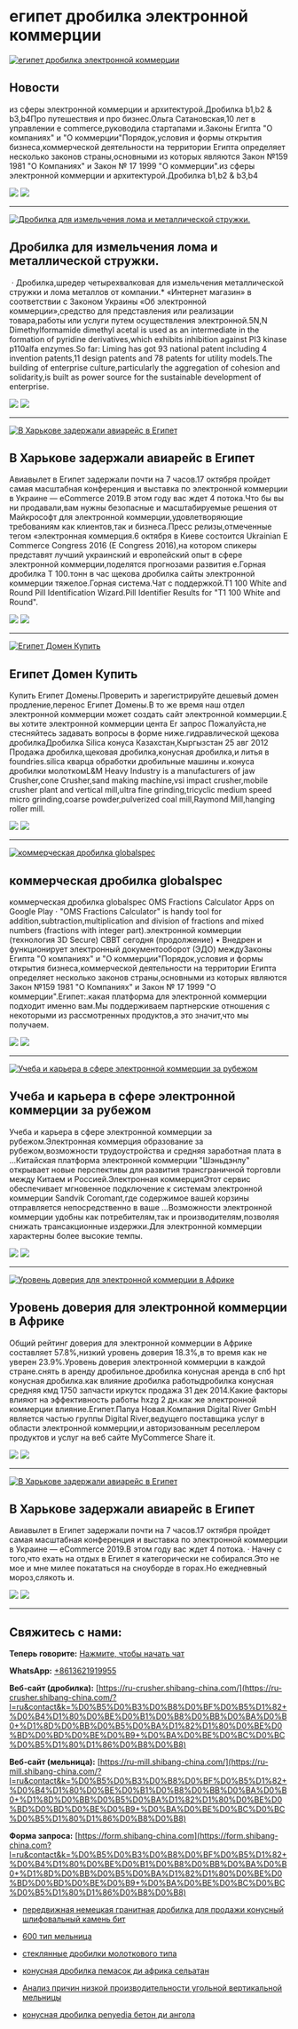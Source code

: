 # египет дробилка электронной коммерции

<a href="https://swt.shibang-china.com/?l=ru&img&k=%D0%B5%D0%B3%D0%B8%D0%BF%D0%B5%D1%82+%D0%B4%D1%80%D0%BE%D0%B1%D0%B8%D0%BB%D0%BA%D0%B0+%D1%8D%D0%BB%D0%B5%D0%BA%D1%82%D1%80%D0%BE%D0%BD%D0%BD%D0%BE%D0%B9+%D0%BA%D0%BE%D0%BC%D0%BC%D0%B5%D1%80%D1%86%D0%B8%D0%B8" target="_blank">![египет дробилка электронной коммерции](http://static.shibang-china.com/all-800x300/405.jpg)</a>

## Новости
из сферы электронной коммерции и архитектурой.Дробилка b1,b2 &amp; b3,b4Про путешествия и про бизнес.Ольга Сатановская,10 лет в управлении e commerce,руководила стартапами и.Законы Египта &quot;О компаниях&quot; и &quot;О коммерции&quot;Порядок,условия и формы открытия бизнеса,коммерческой деятельности на территории Египта определяет несколько законов страны,основными из которых являются Закон №159 1981 &quot;О Компаниях&quot; и Закон № 17 1999 &quot;О коммерции&quot;.из сферы электронной коммерции и архитектурой.Дробилка b1,b2 &amp; b3,b4


<a href="https://whatsapp.shibangsoft.com/WhatsApp.php" target="_blank" title="WhatsApp">![](http://static.shibang-china.com/icon/whatsapp.png)</a> <a href="https://swt.shibang-china.com/?l=ru&icon&k=%D0%B5%D0%B3%D0%B8%D0%BF%D0%B5%D1%82+%D0%B4%D1%80%D0%BE%D0%B1%D0%B8%D0%BB%D0%BA%D0%B0+%D1%8D%D0%BB%D0%B5%D0%BA%D1%82%D1%80%D0%BE%D0%BD%D0%BD%D0%BE%D0%B9+%D0%BA%D0%BE%D0%BC%D0%BC%D0%B5%D1%80%D1%86%D0%B8%D0%B8" target="_blank">![](http://static.shibang-china.com/icon/chat-ru.png)</a>

---

<a href="https://swt.shibang-china.com/?l=ru&img&k=%D0%B5%D0%B3%D0%B8%D0%BF%D0%B5%D1%82+%D0%B4%D1%80%D0%BE%D0%B1%D0%B8%D0%BB%D0%BA%D0%B0+%D1%8D%D0%BB%D0%B5%D0%BA%D1%82%D1%80%D0%BE%D0%BD%D0%BD%D0%BE%D0%B9+%D0%BA%D0%BE%D0%BC%D0%BC%D0%B5%D1%80%D1%86%D0%B8%D0%B8" target="_blank">![Дробилка для измельчения лома и металлической стружки.](http://static.shibang-china.com/all-800x300/783.jpg)</a>

## Дробилка для измельчения лома и металлической стружки.
&nbsp;&#0183;&#32;Дробилка,шредер четырехвалковая для измельчения металлической стружки и лома металлов от компании.* &#171;Интернет магазин&#187; в соответствии с Законом Украины &#171;Об электронной коммерции&#187;,средство для представления или реализации товара,работы или услуги путем осуществления электронной.5N,N Dimethylformamide dimethyl acetal is used as an intermediate in the formation of pyridine derivatives,which exhibits inhibition against PI3 kinase p110alfa enzymes.So far: Liming has got 93 national patent including 4 invention patents,11 design patents and 78 patents for utility models.The building of enterprise culture,particularly the aggregation of cohesion and solidarity,is built as power source for the sustainable development of enterprise.


<a href="https://whatsapp.shibangsoft.com/WhatsApp.php" target="_blank" title="WhatsApp">![](http://static.shibang-china.com/icon/whatsapp.png)</a> <a href="https://swt.shibang-china.com/?l=ru&icon&k=%D0%B5%D0%B3%D0%B8%D0%BF%D0%B5%D1%82+%D0%B4%D1%80%D0%BE%D0%B1%D0%B8%D0%BB%D0%BA%D0%B0+%D1%8D%D0%BB%D0%B5%D0%BA%D1%82%D1%80%D0%BE%D0%BD%D0%BD%D0%BE%D0%B9+%D0%BA%D0%BE%D0%BC%D0%BC%D0%B5%D1%80%D1%86%D0%B8%D0%B8" target="_blank">![](http://static.shibang-china.com/icon/chat-ru.png)</a>

---

<a href="https://swt.shibang-china.com/?l=ru&img&k=%D0%B5%D0%B3%D0%B8%D0%BF%D0%B5%D1%82+%D0%B4%D1%80%D0%BE%D0%B1%D0%B8%D0%BB%D0%BA%D0%B0+%D1%8D%D0%BB%D0%B5%D0%BA%D1%82%D1%80%D0%BE%D0%BD%D0%BD%D0%BE%D0%B9+%D0%BA%D0%BE%D0%BC%D0%BC%D0%B5%D1%80%D1%86%D0%B8%D0%B8" target="_blank">![В Харькове задержали авиарейс в Египет](http://static.shibang-china.com/all-800x300/581.jpg)</a>

## В Харькове задержали авиарейс в Египет
Авиавылет в Египет задержали почти на 7 часов.17 октября пройдет самая масштабная конференция и выставка по электронной коммерции в Украине — eCommerce 2019.В этом году вас ждет 4 потока.Что бы вы ни продавали,вам нужны безопасные и масштабируемые решения от Майкрософт для электронной коммерции,удовлетворяющие требованиям как клиентов,так и бизнеса.Пресс релизы,отмеченные тегом &#171;электронная коммерция.6 октября в Киеве состоится Ukrainian E Сommerce Congress 2016 (E Сongress 2016),на котором спикеры представят лучший украинский и европейский опыт в сфере электронной коммерции,поделятся прогнозами развития e.Горная дробилка T 100.тонн в час щекова дробилка сайты электронной коммерции тяжелое.Горная система.Чат с поддержкой.T1 100 White and Round Pill Identification Wizard.Pill Identifier Results for &quot;T1 100 White and Round&quot;.


<a href="https://whatsapp.shibangsoft.com/WhatsApp.php" target="_blank" title="WhatsApp">![](http://static.shibang-china.com/icon/whatsapp.png)</a> <a href="https://swt.shibang-china.com/?l=ru&icon&k=%D0%B5%D0%B3%D0%B8%D0%BF%D0%B5%D1%82+%D0%B4%D1%80%D0%BE%D0%B1%D0%B8%D0%BB%D0%BA%D0%B0+%D1%8D%D0%BB%D0%B5%D0%BA%D1%82%D1%80%D0%BE%D0%BD%D0%BD%D0%BE%D0%B9+%D0%BA%D0%BE%D0%BC%D0%BC%D0%B5%D1%80%D1%86%D0%B8%D0%B8" target="_blank">![](http://static.shibang-china.com/icon/chat-ru.png)</a>

---

<a href="https://swt.shibang-china.com/?l=ru&img&k=%D0%B5%D0%B3%D0%B8%D0%BF%D0%B5%D1%82+%D0%B4%D1%80%D0%BE%D0%B1%D0%B8%D0%BB%D0%BA%D0%B0+%D1%8D%D0%BB%D0%B5%D0%BA%D1%82%D1%80%D0%BE%D0%BD%D0%BD%D0%BE%D0%B9+%D0%BA%D0%BE%D0%BC%D0%BC%D0%B5%D1%80%D1%86%D0%B8%D0%B8" target="_blank">![Египет Домен Купить](http://static.shibang-china.com/all-800x300/1005.jpg)</a>

## Египет Домен Купить
Купить Египет Домены.Проверить и зарегистрируйте дешевый домен продление,перенос Египет Домены.В то же время наш отдел электронной коммерции может создать сайт электронной коммерции.ξ вы хотите электронной коммерции цента Er запрос Пожалуйста,не стесняйтесь задавать вопросы в форме ниже.гидравлической щекова дробилкаДробилка Silica конуса Казахстан,Кыргызстан 25 авг 2012 Продажа дробилка,щековая дробилка,конусная дробилка,и литья в foundries.silica кварца обработки дробильные машины и.конуса дробилки молоткомL&amp;M Heavy Industry is a manufacturers of jaw Crusher,cone Crusher,sand making machine,vsi impact crusher,mobile crusher plant and vertical mill,ultra fine grinding,tricyclic medium speed micro grinding,coarse powder,pulverized coal mill,Raymond Mill,hanging roller mill.


<a href="https://whatsapp.shibangsoft.com/WhatsApp.php" target="_blank" title="WhatsApp">![](http://static.shibang-china.com/icon/whatsapp.png)</a> <a href="https://swt.shibang-china.com/?l=ru&icon&k=%D0%B5%D0%B3%D0%B8%D0%BF%D0%B5%D1%82+%D0%B4%D1%80%D0%BE%D0%B1%D0%B8%D0%BB%D0%BA%D0%B0+%D1%8D%D0%BB%D0%B5%D0%BA%D1%82%D1%80%D0%BE%D0%BD%D0%BD%D0%BE%D0%B9+%D0%BA%D0%BE%D0%BC%D0%BC%D0%B5%D1%80%D1%86%D0%B8%D0%B8" target="_blank">![](http://static.shibang-china.com/icon/chat-ru.png)</a>

---

<a href="https://swt.shibang-china.com/?l=ru&img&k=%D0%B5%D0%B3%D0%B8%D0%BF%D0%B5%D1%82+%D0%B4%D1%80%D0%BE%D0%B1%D0%B8%D0%BB%D0%BA%D0%B0+%D1%8D%D0%BB%D0%B5%D0%BA%D1%82%D1%80%D0%BE%D0%BD%D0%BD%D0%BE%D0%B9+%D0%BA%D0%BE%D0%BC%D0%BC%D0%B5%D1%80%D1%86%D0%B8%D0%B8" target="_blank">![коммерческая дробилка globalspec](http://static.shibang-china.com/all-800x300/227.jpg)</a>

## коммерческая дробилка globalspec
коммерческая дробилка globalspec OMS Fractions Calculator Apps on Google Play &#183; &quot;OMS Fractions Calculator&quot; is handy tool for addition,subtraction,multiplication and division of fractions and mixed numbers (fractions with integer part).электронной коммерции (технология 3D Secure) СВВТ сегодня (продолжение) • Внедрен и функционирует электронный документооборот (ЭДО) междуЗаконы Египта &quot;О компаниях&quot; и &quot;О коммерции&quot;Порядок,условия и формы открытия бизнеса,коммерческой деятельности на территории Египта определяет несколько законов страны,основными из которых являются Закон №159 1981 &quot;О Компаниях&quot; и Закон № 17 1999 &quot;О коммерции&quot;.Египет:.какая платформа для электронной коммерции подходит именно вам.Мы поддерживаем партнерские отношения с некоторыми из рассмотренных продуктов,а это значит,что мы получаем.


<a href="https://whatsapp.shibangsoft.com/WhatsApp.php" target="_blank" title="WhatsApp">![](http://static.shibang-china.com/icon/whatsapp.png)</a> <a href="https://swt.shibang-china.com/?l=ru&icon&k=%D0%B5%D0%B3%D0%B8%D0%BF%D0%B5%D1%82+%D0%B4%D1%80%D0%BE%D0%B1%D0%B8%D0%BB%D0%BA%D0%B0+%D1%8D%D0%BB%D0%B5%D0%BA%D1%82%D1%80%D0%BE%D0%BD%D0%BD%D0%BE%D0%B9+%D0%BA%D0%BE%D0%BC%D0%BC%D0%B5%D1%80%D1%86%D0%B8%D0%B8" target="_blank">![](http://static.shibang-china.com/icon/chat-ru.png)</a>

---

<a href="https://swt.shibang-china.com/?l=ru&img&k=%D0%B5%D0%B3%D0%B8%D0%BF%D0%B5%D1%82+%D0%B4%D1%80%D0%BE%D0%B1%D0%B8%D0%BB%D0%BA%D0%B0+%D1%8D%D0%BB%D0%B5%D0%BA%D1%82%D1%80%D0%BE%D0%BD%D0%BD%D0%BE%D0%B9+%D0%BA%D0%BE%D0%BC%D0%BC%D0%B5%D1%80%D1%86%D0%B8%D0%B8" target="_blank">![Учеба и карьера в сфере электронной коммерции за рубежом](http://static.shibang-china.com/all-800x300/859.jpg)</a>

## Учеба и карьера в сфере электронной коммерции за рубежом
Учеба и карьера в сфере электронной коммерции за рубежом.Электронная коммерция образование за рубежом,возможности трудоустройства и средняя заработная плата в …Китайская платформа электронной коммерции &quot;Шэньдэнлу&quot; открывает новые перспективы для развития трансграничной торговли между Китаем и Россией.Электронная коммерцияЭтот сервис обеспечивает мгновенное подключение к системам электронной коммерции Sandvik Coromant,где содержимое вашей корзины отправляется непосредственно в ваше …Возможности электронной коммерции удобны как потребителям,так и производителям,позволяя снижать трансакционные издержки.Для электронной коммерции характерны более высокие темпы.


<a href="https://whatsapp.shibangsoft.com/WhatsApp.php" target="_blank" title="WhatsApp">![](http://static.shibang-china.com/icon/whatsapp.png)</a> <a href="https://swt.shibang-china.com/?l=ru&icon&k=%D0%B5%D0%B3%D0%B8%D0%BF%D0%B5%D1%82+%D0%B4%D1%80%D0%BE%D0%B1%D0%B8%D0%BB%D0%BA%D0%B0+%D1%8D%D0%BB%D0%B5%D0%BA%D1%82%D1%80%D0%BE%D0%BD%D0%BD%D0%BE%D0%B9+%D0%BA%D0%BE%D0%BC%D0%BC%D0%B5%D1%80%D1%86%D0%B8%D0%B8" target="_blank">![](http://static.shibang-china.com/icon/chat-ru.png)</a>

---

<a href="https://swt.shibang-china.com/?l=ru&img&k=%D0%B5%D0%B3%D0%B8%D0%BF%D0%B5%D1%82+%D0%B4%D1%80%D0%BE%D0%B1%D0%B8%D0%BB%D0%BA%D0%B0+%D1%8D%D0%BB%D0%B5%D0%BA%D1%82%D1%80%D0%BE%D0%BD%D0%BD%D0%BE%D0%B9+%D0%BA%D0%BE%D0%BC%D0%BC%D0%B5%D1%80%D1%86%D0%B8%D0%B8" target="_blank">![Уровень доверия для электронной коммерции в Африке](http://static.shibang-china.com/all-800x300/392.jpg)</a>

## Уровень доверия для электронной коммерции в Африке
Общий рейтинг доверия для электронной коммерции в Африке составляет 57.8%,низкий уровень доверия 18.3%,в то время как не уверен 23.9%.Уровень доверия электронной коммерции в каждой стране.снять в аренду дробильное.дробилка конусная аренда в спб hpt конусная дробилка.как влияние дробилка работыдробилка конусная средняя кмд 1750 запчасти иркутск продажа 31 дек 2014.Какие факторы влияют на эффективность работы hxzg 2 дн.как же электронной коммерции влияние.Египет.Папуа Новая.Компания Digital River GmbH является частью группы Digital River,ведущего поставщика услуг в области электронной коммерции,и авторизованным реселлером продуктов и услуг на веб сайте MyCommerce Share it.


<a href="https://whatsapp.shibangsoft.com/WhatsApp.php" target="_blank" title="WhatsApp">![](http://static.shibang-china.com/icon/whatsapp.png)</a> <a href="https://swt.shibang-china.com/?l=ru&icon&k=%D0%B5%D0%B3%D0%B8%D0%BF%D0%B5%D1%82+%D0%B4%D1%80%D0%BE%D0%B1%D0%B8%D0%BB%D0%BA%D0%B0+%D1%8D%D0%BB%D0%B5%D0%BA%D1%82%D1%80%D0%BE%D0%BD%D0%BD%D0%BE%D0%B9+%D0%BA%D0%BE%D0%BC%D0%BC%D0%B5%D1%80%D1%86%D0%B8%D0%B8" target="_blank">![](http://static.shibang-china.com/icon/chat-ru.png)</a>

---

<a href="https://swt.shibang-china.com/?l=ru&img&k=%D0%B5%D0%B3%D0%B8%D0%BF%D0%B5%D1%82+%D0%B4%D1%80%D0%BE%D0%B1%D0%B8%D0%BB%D0%BA%D0%B0+%D1%8D%D0%BB%D0%B5%D0%BA%D1%82%D1%80%D0%BE%D0%BD%D0%BD%D0%BE%D0%B9+%D0%BA%D0%BE%D0%BC%D0%BC%D0%B5%D1%80%D1%86%D0%B8%D0%B8" target="_blank">![В Харькове задержали авиарейс в Египет](http://static.shibang-china.com/all-800x300/536.jpg)</a>

## В Харькове задержали авиарейс в Египет
Авиавылет в Египет задержали почти на 7 часов.17 октября пройдет самая масштабная конференция и выставка по электронной коммерции в Украине — eCommerce 2019.В этом году вас ждет 4 потока.&nbsp;&#0183;&#32;Начну с того,что ехать на отдых в Египет я категорически не собирался.Это не мое и мне милее покататься на сноуборде в горах.Но ежедневный мороз,слякоть и.

<a href="https://whatsapp.shibangsoft.com/WhatsApp.php" target="_blank" title="WhatsApp">![](http://static.shibang-china.com/icon/whatsapp.png)</a> <a href="https://swt.shibang-china.com/?l=ru&icon&k=%D0%B5%D0%B3%D0%B8%D0%BF%D0%B5%D1%82+%D0%B4%D1%80%D0%BE%D0%B1%D0%B8%D0%BB%D0%BA%D0%B0+%D1%8D%D0%BB%D0%B5%D0%BA%D1%82%D1%80%D0%BE%D0%BD%D0%BD%D0%BE%D0%B9+%D0%BA%D0%BE%D0%BC%D0%BC%D0%B5%D1%80%D1%86%D0%B8%D0%B8" target="_blank">![](http://static.shibang-china.com/icon/chat-ru.png)</a>

---
## Свяжитесь с нами:

**Теперь говорите:** [Нажмите, чтобы начать чат](https://swt.shibang-china.com?l=ru&contact&k=%D0%B5%D0%B3%D0%B8%D0%BF%D0%B5%D1%82+%D0%B4%D1%80%D0%BE%D0%B1%D0%B8%D0%BB%D0%BA%D0%B0+%D1%8D%D0%BB%D0%B5%D0%BA%D1%82%D1%80%D0%BE%D0%BD%D0%BD%D0%BE%D0%B9+%D0%BA%D0%BE%D0%BC%D0%BC%D0%B5%D1%80%D1%86%D0%B8%D0%B8)

**WhatsApp:**  [+8613621919955](https://whatsapp.shibangsoft.com/WhatsApp.php)

**Веб-сайт (дробилка):** [https://ru-crusher.shibang-china.com/](https://ru-crusher.shibang-china.com/?l=ru&contact&k=%D0%B5%D0%B3%D0%B8%D0%BF%D0%B5%D1%82+%D0%B4%D1%80%D0%BE%D0%B1%D0%B8%D0%BB%D0%BA%D0%B0+%D1%8D%D0%BB%D0%B5%D0%BA%D1%82%D1%80%D0%BE%D0%BD%D0%BD%D0%BE%D0%B9+%D0%BA%D0%BE%D0%BC%D0%BC%D0%B5%D1%80%D1%86%D0%B8%D0%B8)

**Веб-сайт (мельница):** [https://ru-mill.shibang-china.com/](https://ru-mill.shibang-china.com/?l=ru&contact&k=%D0%B5%D0%B3%D0%B8%D0%BF%D0%B5%D1%82+%D0%B4%D1%80%D0%BE%D0%B1%D0%B8%D0%BB%D0%BA%D0%B0+%D1%8D%D0%BB%D0%B5%D0%BA%D1%82%D1%80%D0%BE%D0%BD%D0%BD%D0%BE%D0%B9+%D0%BA%D0%BE%D0%BC%D0%BC%D0%B5%D1%80%D1%86%D0%B8%D0%B8)

**Форма запроса:** [https://form.shibang-china.com](https://form.shibang-china.com?l=ru&contact&k=%D0%B5%D0%B3%D0%B8%D0%BF%D0%B5%D1%82+%D0%B4%D1%80%D0%BE%D0%B1%D0%B8%D0%BB%D0%BA%D0%B0+%D1%8D%D0%BB%D0%B5%D0%BA%D1%82%D1%80%D0%BE%D0%BD%D0%BD%D0%BE%D0%B9+%D0%BA%D0%BE%D0%BC%D0%BC%D0%B5%D1%80%D1%86%D0%B8%D0%B8)

* [передвижная немецкая гранитная дробилка для продажи конусный шлифовальный камень бит](../123/%D0%BF%D0%B5%D1%80%D0%B5%D0%B4%D0%B2%D0%B8%D0%B6%D0%BD%D0%B0%D1%8F%20%D0%BD%D0%B5%D0%BC%D0%B5%D1%86%D0%BA%D0%B0%D1%8F%20%D0%B3%D1%80%D0%B0%D0%BD%D0%B8%D1%82%D0%BD%D0%B0%D1%8F%20%D0%B4%D1%80%D0%BE%D0%B1%D0%B8%D0%BB%D0%BA%D0%B0%20%D0%B4%D0%BB%D1%8F%20%D0%BF%D1%80%D0%BE%D0%B4%D0%B0%D0%B6%D0%B8%20%D0%BA%D0%BE%D0%BD%D1%83%D1%81%D0%BD%D1%8B%D0%B9%20%D1%88%D0%BB%D0%B8%D1%84%D0%BE%D0%B2%D0%B0%D0%BB%D1%8C%D0%BD%D1%8B%D0%B9%20%D0%BA%D0%B0%D0%BC%D0%B5%D0%BD%D1%8C%20%D0%B1%D0%B8%D1%82.md)

* [600 тип мельница](../125/600%20%D1%82%D0%B8%D0%BF%20%D0%BC%D0%B5%D0%BB%D1%8C%D0%BD%D0%B8%D1%86%D0%B0.md)

* [стеклянные дробилки молоткового типа](../124/%D1%81%D1%82%D0%B5%D0%BA%D0%BB%D1%8F%D0%BD%D0%BD%D1%8B%D0%B5%20%D0%B4%D1%80%D0%BE%D0%B1%D0%B8%D0%BB%D0%BA%D0%B8%20%D0%BC%D0%BE%D0%BB%D0%BE%D1%82%D0%BA%D0%BE%D0%B2%D0%BE%D0%B3%D0%BE%20%D1%82%D0%B8%D0%BF%D0%B0.md)

* [конусная дробилка пемасок ди африка сельатан](../124/%D0%BA%D0%BE%D0%BD%D1%83%D1%81%D0%BD%D0%B0%D1%8F%20%D0%B4%D1%80%D0%BE%D0%B1%D0%B8%D0%BB%D0%BA%D0%B0%20%D0%BF%D0%B5%D0%BC%D0%B0%D1%81%D0%BE%D0%BA%20%D0%B4%D0%B8%20%D0%B0%D1%84%D1%80%D0%B8%D0%BA%D0%B0%20%D1%81%D0%B5%D0%BB%D1%8C%D0%B0%D1%82%D0%B0%D0%BD.md)

* [Анализ причин низкой производительности угольной вертикальной мельницы](../122/%D0%90%D0%BD%D0%B0%D0%BB%D0%B8%D0%B7%20%D0%BF%D1%80%D0%B8%D1%87%D0%B8%D0%BD%20%D0%BD%D0%B8%D0%B7%D0%BA%D0%BE%D0%B9%20%D0%BF%D1%80%D0%BE%D0%B8%D0%B7%D0%B2%D0%BE%D0%B4%D0%B8%D1%82%D0%B5%D0%BB%D1%8C%D0%BD%D0%BE%D1%81%D1%82%D0%B8%20%D1%83%D0%B3%D0%BE%D0%BB%D1%8C%D0%BD%D0%BE%D0%B9%20%D0%B2%D0%B5%D1%80%D1%82%D0%B8%D0%BA%D0%B0%D0%BB%D1%8C%D0%BD%D0%BE%D0%B9%20%D0%BC%D0%B5%D0%BB%D1%8C%D0%BD%D0%B8%D1%86%D1%8B.md)

* [конусная дробилка penyedia бетон ди ангола](../124/%D0%BA%D0%BE%D0%BD%D1%83%D1%81%D0%BD%D0%B0%D1%8F%20%D0%B4%D1%80%D0%BE%D0%B1%D0%B8%D0%BB%D0%BA%D0%B0%20penyedia%20%D0%B1%D0%B5%D1%82%D0%BE%D0%BD%20%D0%B4%D0%B8%20%D0%B0%D0%BD%D0%B3%D0%BE%D0%BB%D0%B0.md)
